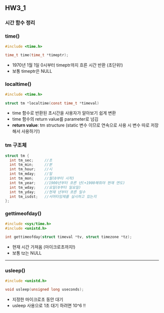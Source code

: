 ## HW3_1

### 시간 함수 정리
### time()
```c
#include <time.h>

time_t time(time_t *timeptr);
```
- 1970년 1월 1일 0시부터 timeptr까지 흐른 시간 반환 (초단위!)
- 보통 timeptr은 NULL

### localtime()
```c
#include <time.h>

struct tm *localtime(const time_t *timeval)
```
- time 함수로 반환된 초시간을 사용자가 알아보기 쉽게 변환
- time 함수의 return value를 parameter로 넘김
- **return value**: tm structure (static 변수 이므로 연속으로 사용 시 변수 따로 저장해서 사용하기!)

### tm 구조체
```c
struct tm {
  int tm_sec;     //초
  int tm_min;     //분
  int tm_hour;    //시
  int tm_mday;    //일
  int tm_mon;     //월(0부터 시작)
  int tm_year;    //1900년부터 흐른 년(+1900해줘야 현재 연도)
  int tm_wday;    //요일(0부터 일요일)
  int tm_yday;    //현재 년부터 흐른 일수
  int tm_isdst;   //서머타임제를 실시하고 있는지
};
```
### gettimeofday()
```c
#include <sys/time.h>
#include <unistd.h>

int gettimeofday(struct timeval *tv, struct timezone *tz);
```
- 현재 시간 가져옴 (마이크로초까지!)
- 보통 tz는 NULL
---
### usleep()
```c
#include <unistd.h>

void usleep(unsigned long useconds);
```
- 지정한 마이크로초 동안 대기
- usleep 사용으로 1초 대기 하려면 10^6 !!
